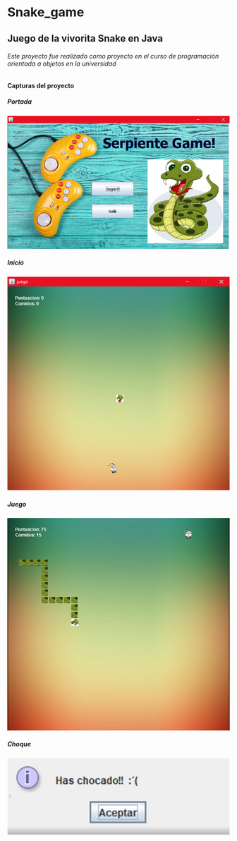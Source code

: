 # Snake_game
## Juego de la vivorita Snake en Java
###### Este proyecto fue realizado como proyecto en el curso de programación orientada a objetos en la universidad 

#### Capturas del proyecto
##### Portada
![Screenshot](https://github.com/D4vidhernandezn/Snake_game/blob/master/imagenes/Portada%20snake%20juego%20de%20la%20vivorita%20david%20hernandez%20netzahualcoyotl.png)

##### Inicio
![Screenshot](https://github.com/D4vidhernandezn/Snake_game/blob/master/imagenes/snake%20inicio%20david%20hernandez%20netzahualcoyotl.png)

##### Juego
![Screenshot](https://github.com/D4vidhernandezn/Snake_game/blob/master/imagenes/juego%20snake%20vivorita%20davidhernandez%20netzahualcoyotl.png)

##### Choque
![Screenshot](https://github.com/D4vidhernandezn/Snake_game/blob/master/imagenes/choque%20-%20david%20hernandez%20netzahualcoyotl.png)
